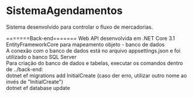 # SistemaAgendamentos

Sistema desenvolvido para controlar o fluxo de mercadorias.  

=======Back-end=======
Web API desenvolvida em .NET Core 3.1  
EntityFrameworkCore para mapeamento objeto - banco de dados  
A conexão com o banco de dados está no arquivo appsettings.json e foi utilizado o banco SQL Server  
Para criação do banco de dados e tabelas, executar os comandos dentro de ../back-end:  
  dotnet ef migrations add InitialCreate (caso der erro, utilizar outro nome ao invés de "InitialCreate")  
  dotnet ef database update  
